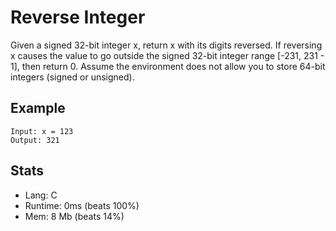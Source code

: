 # Reverse Integer

Given a signed 32-bit integer x, return x with its digits reversed. If reversing x causes the value to go outside the signed 32-bit integer range [-231, 231 - 1], then return 0. Assume the environment does not allow you to store 64-bit integers (signed or unsigned).

## Example

```
Input: x = 123
Output: 321
```

## Stats

- Lang: C
- Runtime: 0ms (beats 100%)
- Mem: 8 Mb (beats 14%)
